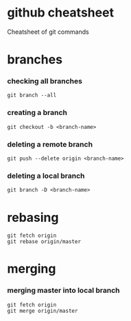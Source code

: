 # github cheatsheet
Cheatsheet of git commands

# branches

### checking all branches
```shell
git branch --all
```
### creating a branch
```shell
git checkout -b <branch-name>
```

### deleting a remote branch
```shell
git push --delete origin <branch-name>
```
### deleting a local branch
```shell
git branch -D <branch-name>
```
# rebasing
```shell
git fetch origin
git rebase origin/master
```
# merging

### merging master into local branch
```shell
git fetch origin
git merge origin/master
```
